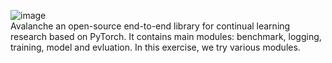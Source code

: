 ![image](https://user-images.githubusercontent.com/32551600/202053580-23017300-a642-4a08-9990-878daae490b5.png) </br>
Avalanche an open-source end-to-end library for continual learning research based on PyTorch. It contains main modules: benchmark, logging, training, model and evluation. In this exercise, we try various modules.
